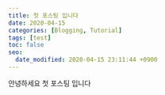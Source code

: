```yaml
---
title: 첫 포스팅 입니다
date: 2020-04-15
categories: [Blogging, Tutorial]
tags: [test]
toc: false
seo:
  date_modified: 2020-04-15 23:11:44 +0900
---
```


안녕하세요 첫 포스팅 입니다